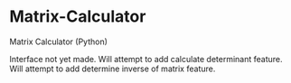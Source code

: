 # Matrix-Calculator
Matrix Calculator (Python)

Interface not yet made.
Will attempt to add calculate determinant feature.
Will attempt to add determine inverse of matrix feature.
